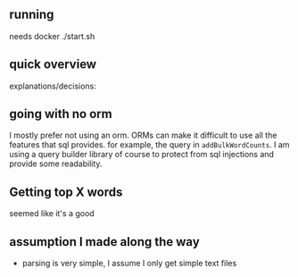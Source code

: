 ## running

needs docker
./start.sh

## quick overview

explanations/decisions:

## going with no orm

I mostly prefer not using an orm. ORMs can make it difficult to use all the features that sql provides. for example, the query in `addBulkWordCounts`. I am using a query builder library of course to protect from sql injections and provide some readability.

## Getting top X words

seemed like it's a good

## assumption I made along the way

- parsing is very simple, I assume I only get simple text files
